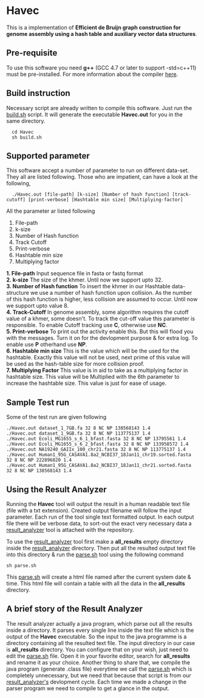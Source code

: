 # Havec

This is a implementation of <b>
Efficient de Bruijn graph construction for genome assembly using a hash table and auxiliary vector data structures</b>. 

## Pre-requisite
To use this software you need <b>g++</b> (GCC 4.7 or later to support -std=c++11) must be pre-installed. For more information about the compiler [here](https://gcc.gnu.org/projects/cxx0x.html).

## Build instruction
Necessary script are already written to compile this software. Just run the [build.sh](https://github.com/ratulSharker/Havec/blob/master/build.sh) script. It will generate the executable <b>Havec.out</b> for you in the same directory.

```shell
  cd Havec
  sh build.sh
```

## Supported parameter
This software accept a number of parameter to run on different data-set. They all are listed following. Those who are impatient, can have a look at the following,

```
  ./Havec.out [file-path] [k-size] [Number of hash function] [track-cutoff] [print-verbose] [Hashtable min size] [Multiplying-factor]
```

All the parameter ar listed following
  1. File-path
  2. k-size
  3. Number of Hash function
  4. Track Cutoff
  5. Print-verbose
  6. Hashtable min size
  7. Multiplying factor

**1. File-path** Input sequence file in fasta or fastq format <br/>
**2. k-size**   The size of the khmer. Until now we support upto 32.<br/>
**3. Number of Hash function** To insert the khmer in our Hashtable data-structure we use a number of hash function upon collision. As the number of this hash function is higher, less collision are assumed to occur. Until now we support upto value 8.<br/>
**4. Track-Cutoff** In genome assembly, some algorithm requires the cutoff value of a khmer, some doesn't. To track the cut-off value this parameter is responsible. To enable Cutoff tracking use **C**, otherwise use **NC**.<br/>
**5. Print-verbose** To print out the activity enable this. But this will flood you with the messages. Turn it on for the devlopment purpose & for extra log. To enable use **P** otherhand use **NP**.<br/>
**6. Hashtable min size** This is the value which will be the used for the hashtable. Exactly this value will not be used, next prime of this value will be used as the hash-table size for more collision proof.<br/>
**7. Multiplying Factor** This value is in aid to take as a multiplying factor in hashtable size. This value will be Multiplied with the 6th parameter to increase the hashtable size. This value is just for ease of usage.


## Sample Test run

Some of the test run are given following

```shell
./Havec.out dataset_1_7GB.fa 32 8 NC NP 138568143 1.4
./Havec.out dataset_1_9GB.fa 32 8 NC NP 113775137 1.4
./Havec.out Ecoli_MG1655_s_6_1_bfast.fasta 32 8 NC NP 13795561 1.4
./Havec.out Ecoli_MG1655_s_6_2_bfast.fasta 32 8 NC NP 133958572 1.4
./Havec.out NA19240_GAIIx_100_chr21.fasta 32 8 NC NP 113775137 1.4
./Havec.out Human1_95G_CASAVA1.8a2_NCBI37_18Jan11_chr19.sorted.fasta 32 8 NC NP 222896820 1.4
./Havec.out Human1_95G_CASAVA1.8a2_NCBI37_18Jan11_chr21.sorted.fasta 32 8 NC NP 138568143 1.4
```

## Using the Result Analyzer

Running the <b>Havec</b> tool will output the result in a human readable text file (file with a txt extension). Created output filename will follow the input parameter. Each run of the tool single text formatted output. In each output file there will be verbose data, to sort-out the exact very necessary data a [result_analyzer](https://github.com/ratulSharker/Havec/tree/master/result_analyzer) tool is attached with the repository.

To use the [result_analyzer](https://github.com/ratulSharker/Havec/tree/master/result_analyzer) tool first make a <b>all_results</b> empty directory inside the [result_analyzer](https://github.com/ratulSharker/Havec/tree/master/result_analyzer) directory. Then put all the resulted output text file into this directory & run the [parse.sh](https://github.com/ratulSharker/Havec/blob/master/result_analyzer/parse.sh) tool using the following command

```shell
sh parse.sh
```

This [parse.sh](https://github.com/ratulSharker/Havec/blob/master/result_analyzer/parse.sh) will create a html file named after the current system date & time. This html file will contain a table with all the data in the <b>all_results</b> directory.

## A brief story of the Result Analyzer

The result analyzer actually a java program, which parse out all the results inside a directory. It parses every single line inside the text file which is the output of the <b>Havec</b> executable. So the input to the java programme is a directory containing all the resulted text file. The input directory in our case is <b>all_results</b> directory. You can configure that on your wish, just need to edit the [parse.sh](https://github.com/ratulSharker/Havec/blob/master/result_analyzer/parse.sh) file. Open it in your favorite editor, search for <b>all_results</b> and rename it as your choice. Another thing to share that, we compile the java program (generate .class file) everytime we call the [parse.sh](https://github.com/ratulSharker/Havec/blob/master/result_analyzer/parse.sh) which is completely unnecessary, but we need that because that script is from our [result_analyzer's](https://github.com/ratulSharker/Havec/tree/master/result_analyzer) devlopment cycle. Each time we made a change in the parser program we need to compile to get a glance in the output. 
